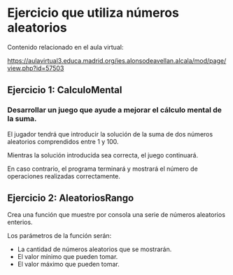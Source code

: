 # Ejercicio que utiliza números aleatorios

Contenido relacionado en el aula virtual:

https://aulavirtual3.educa.madrid.org/ies.alonsodeavellan.alcala/mod/page/view.php?id=57503

## Ejercicio 1: CalculoMental

### Desarrollar un juego que ayude a mejorar el cálculo mental de la suma. 

El jugador tendrá que introducir la solución de la suma de dos números aleatorios comprendidos entre 1 y 100.

Mientras la solución introducida sea correcta, el juego continuará. 

En caso contrario, el programa terminará y mostrará el número de operaciones realizadas correctamente. 

## Ejercicio 2: AleatoriosRango

Crea una función que muestre por consola una serie de números aleatorios enterios.

Los parámetros de la función serán:
- La cantidad de números aleatorios que se mostrarán.
- El valor mínimo que pueden tomar.
- El valor máximo que pueden tomar.
